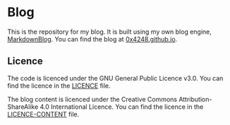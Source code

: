 # Blog

This is the repository for my blog. It is built using my own blog engine, [MarkdownBlog](https://www.github.com/0x4248/MarkdownBlog). You can find the blog at [0x4248.github.io](https://0x4248.tech/Blog/pages).

## Licence

The code is licenced under the GNU General Public Licence v3.0. You can find the licence in the [LICENCE](LICENCE) file.

The blog content is licenced under the Creative Commons Attribution-ShareAlike 4.0 International Licence. You can find the licence in the [LICENCE-CONTENT](LICENCE-CONTENT) file.